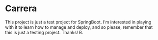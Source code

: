 # Carrera

This project is just a test project for SpringBoot. I'm interested in playing with it to learn how to manage and deploy, and so please, remember that this is just a testing project. Thanks! B.
